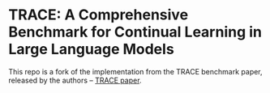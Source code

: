 # TRACE: A Comprehensive Benchmark for Continual Learning in Large Language Models

This repo is a fork of the implementation from the TRACE benchmark paper, released by the authors – 
<a href="https://arxiv.org/pdf/2310.06762" target="_blank" rel="noopener noreferrer"> TRACE paper</a>.
